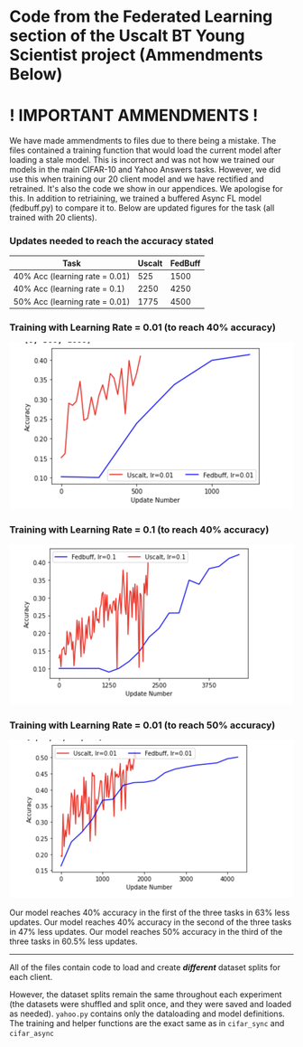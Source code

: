 # Code from the Federated Learning section of the Uscalt BT Young Scientist project (Ammendments Below)

# ! IMPORTANT AMMENDMENTS !

We have made ammendments to files due to there being a mistake. The files contained a training function that would load the current model after loading a stale model. This is incorrect and was not how we trained our models in the main CIFAR-10 and Yahoo Answers tasks. However, we did use this when training our 20 client model and we have rectified and retrained. It's also the code we show in our appendices. We apologise for this. In addition to retriaining, we trained a buffered Async FL model (fedbuff.py) to compare it to. Below are updated figures for the task (all trained with 20 clients).

### Updates needed to reach the accuracy stated

| Task                           | Uscalt | FedBuff |
|--------------------------------|--------|---------|
| 40% Acc (learning rate = 0.01) | 525    | 1500    |
| 40% Acc (learning rate = 0.1)  | 2250   | 4250    |
| 50% Acc (learning rate = 0.01) | 1775   | 4500    |

### Training with Learning Rate = 0.01 (to reach 40% accuracy)
![](0.01.png)

### Training with Learning Rate = 0.1 (to reach 40% accuracy)
![](0.1.png)

### Training with Learning Rate = 0.01 (to reach 50% accuracy)
![](0.01_50.png)

Our model reaches 40% accuracy in the first of the three tasks in 63% less updates.
Our model reaches 40% accuracy in the second of the three tasks in 47% less updates.
Our model reaches 50% accuracy in the third of the three tasks in 60.5% less updates.

-------
All of the files contain code to load and create ***different*** dataset splits for each client. 

However, the dataset splits remain the same throughout each experiment (the datasets were shuffled and split once, and they were saved and loaded as needed).
 `yahoo.py` contains only the dataloading and model definitions. The training and helper functions are the exact same as in `cifar_sync` and `cifar_async`

